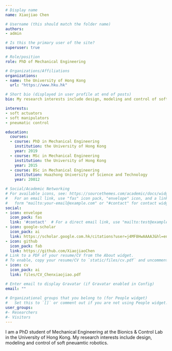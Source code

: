 ```yaml
---
# Display name
name: Xiaojiao Chen

# Username (this should match the folder name)
authors:
- admin

# Is this the primary user of the site?
superuser: true

# Role/position
role: PhD of Mechanical Engineering

# Organizations/Affiliations
organizations:
- name: the University of Hong Kong
  url: "https://www.hku.hk"

# Short bio (displayed in user profile at end of posts)
bio: My research interests include design, modeling and control of soft pneuamtic robotics.

interests:
- soft actuators
- soft manipulators
- pneumatic control

education:
  courses:
  - course: PhD in Mechanical Engineering
    institution: the University of Hong Kong
    year: 2019
  - course: MSc in Mechanical Engineering
    institution: the University of Hong Kong
    year: 2015
  - course: BSc in Mechanical Engineering
    institution: Huazhong University of Science and Technology
    year: 20012

# Social/Academic Networking
# For available icons, see: https://sourcethemes.com/academic/docs/widgets/#icons
#   For an email link, use "fas" icon pack, "envelope" icon, and a link in the
#   form "mailto:your-email@example.com" or "#contact" for contact widget.
social:
- icon: envelope
  icon_pack: fas
  link: '#contact'  # For a direct email link, use "mailto:test@example.org".
- icon: google-scholar
  icon_pack: ai
  link: https://scholar.google.com.hk/citations?user=j4MF8HwAAAAJ&hl=en
- icon: github
  icon_pack: fab
  link: https://github.com/XiaojiaoChen
# Link to a PDF of your resume/CV from the About widget.
# To enable, copy your resume/CV to `static/files/cv.pdf` and uncomment the lines below.  
- icon: cv
  icon_pack: ai
  link: files/CV_Chenxiaojiao.pdf

# Enter email to display Gravatar (if Gravatar enabled in Config)
email: ""
  
# Organizational groups that you belong to (for People widget)
#   Set this to `[]` or comment out if you are not using People widget.  
user_groups:
#- Researchers
#- Visitors
---
```


I am a PhD student of Mechanical Engineering at the Bionics & Control Lab in the University of Hong Kong. My research interests include design, modeling and control of soft pneuamtic robotics.

